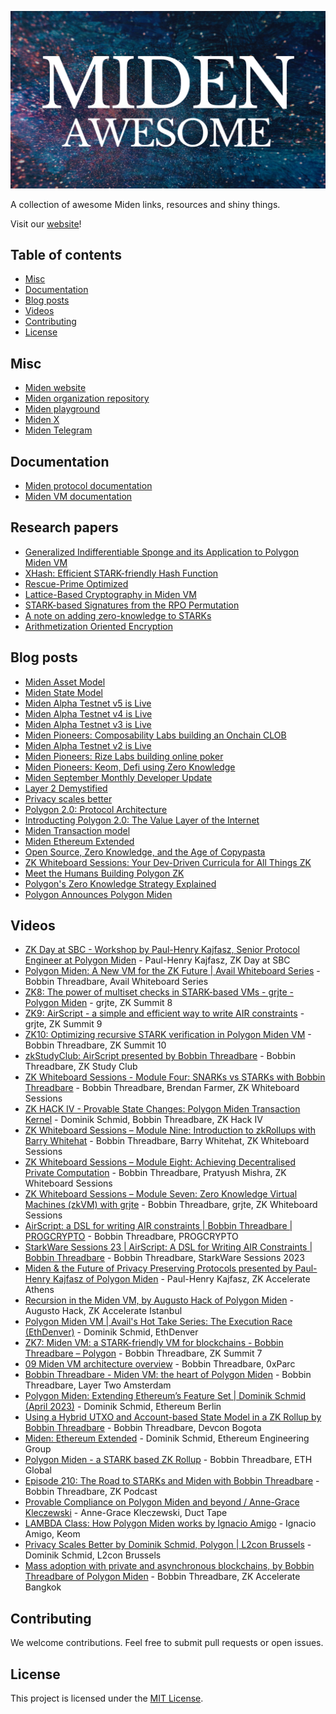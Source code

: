 ![Awesome Miden image](awesome-miden.png)

A collection of awesome Miden links, resources and shiny things.

Visit our [website](https://polygon.technology/polygon-miden)!

## Table of contents

<!-- toc -->

- [Misc](#misc)
- [Documentation](#documentation)
- [Blog posts](#blog-posts)
- [Videos](#videos)
- [Contributing](#contributing)
- [License](#license)

<!-- tocstop -->

## Misc

* [Miden website](https://polygon.technology/polygon-miden)
* [Miden organization repository](https://github.com/0xPolygonMiden)
* [Miden playground](https://0xpolygonmiden.github.io/examples/)
* [Miden X](https://twitter.com/0xPolygonMiden)
* [Miden Telegram](https://t.me/MidenCommunity)

## Documentation

* [Miden protocol documentation](https://0xpolygonmiden.github.io/miden-docs)
* [Miden VM documentation](https://0xpolygonmiden.github.io/miden-vm/)

## Research papers

* [Generalized Indifferentiable Sponge and its Application to Polygon Miden VM](https://eprint.iacr.org/2024/911)
* [XHash: Efficient STARK-friendly Hash Function](https://eprint.iacr.org/2023/1045)
* [Rescue-Prime Optimized](https://eprint.iacr.org/2022/1577)
* [Lattice-Based Cryptography in Miden VM](https://eprint.iacr.org/2022/1041)
* [STARK-based Signatures from the RPO Permutation](https://eprint.iacr.org/2024/1553)
* [A note on adding zero-knowledge to STARKs](https://eprint.iacr.org/2024/1037)
* [Arithmetization Oriented Encryption](https://eprint.iacr.org/2023/1668)

## Blog posts

* [Miden Asset Model](https://polygon.technology/blog/polygon-miden-asset-model)
* [Miden State Model](https://polygon.technology/blog/polygon-miden-state-model)
* [Miden Alpha Testnet v5 is Live](https://polygon.technology/blog/polygon-miden-alpha-testnet-v5-is-live)
* [Miden Alpha Testnet v4 is Live](https://polygon.technology/blog/polygon-miden-alpha-testnet-v4-is-live)
* [Miden Alpha Testnet v3 is Live](https://polygon.technology/blog/polygon-miden-alpha-testnet-v3-is-live)
* [Miden Pioneers: Composability Labs building an Onchain CLOB](https://polygon.technology/blog/miden-pioneers-composability-labs-is-building-spark-a-superfast-onchain-clob-with-a-state-minimized-approach)
* [Miden Alpha Testnet v2 is Live](https://polygon.technology/blog/polygon-miden-alpha-testnet-v-2-live)
* [Miden Pioneers: Rize Labs building online poker](https://polygon.technology/blog/miden-pioneers-how-rize-labs-is-building-fairness-into-online-poker-with-aze)
* [Miden Pioneers: Keom, Defi using Zero Knowledge](https://polygon.technology/blog/miden-pioneers-keom-is-reinterpreting-defi-with-zero-knowledge-rails)
* [Miden September Monthly Developer Update](https://polygon.technology/blog/polygon-miden-sprinting-towards-testnet-september-update)
* [Layer 2 Demystified](https://polygon.technology/blog/layer-2-demystified-how-polygon-scales-ethereum)
* [Privacy scales better](https://polygon.technology/blog/privacy-a-fundamental-right-and-a-practical-necessity)
* [Polygon 2.0: Protocol Architecture](https://polygon.technology/blog/polygon-2-0-protocol-vision-and-architecture)
* [Introducting Polygon 2.0: The Value Layer of the Internet](https://polygon.technology/blog/introducing-polygon-2-0-the-value-layer-of-the-internet)
* [Miden Transaction model](https://polygon.technology/blog/polygon-miden-transaction-model-2)
* [Miden Ethereum Extended](https://polygon.technology/blog/polygon-miden-ethereum-extended)
* [Open Source, Zero Knowledge, and the Age of Copypasta](https://polygon.technology/blog/open-source-zero-knowledge-and-the-age-of-copypasta)
* [ZK Whiteboard Sessions: Your Dev-Driven Curricula for All Things ZK](https://polygon.technology/blog/zk-whiteboard-sessions-your-dev-driven-curricula-for-all-things-zero-knowledge)
* [Meet the Humans Building Polygon ZK](https://polygon.technology/blog/meet-the-humans-building-polygon-zk)
* [Polygon's Zero Knowledge Strategy Explained](https://polygon.technology/blog/polygons-zero-knowledge-strategy-explained)
* [Polygon Announces Polygon Miden](https://polygon.technology/blog/polygon-announces-polygon-miden-a-stark-based-ethereum-compatible-rollup)

## Videos

* [ZK Day at SBC - Workshop by Paul-Henry Kajfasz, Senior Protocol Engineer at Polygon Miden](https://www.youtube.com/watch?v=RdeIx4LHb2A) - Paul-Henry Kajfasz, ZK Day at SBC
* [Polygon Miden: A New VM for the ZK Future | Avail Whiteboard Series](https://www.youtube.com/watch?v=QuLhkaszLtA&list=PLslsfan1R_z20bEgUU_ZyY64AHx5C6vgg&index=1&t=1s) - Bobbin Threadbare, Avail Whiteboard Series
* [ZK8: The power of multiset checks in STARK-based VMs - grjte - Polygon Miden](https://www.youtube.com/watch?v=PA8jT_POYUo&list=PLslsfan1R_z20bEgUU_ZyY64AHx5C6vgg&index=2) - grjte, ZK Summit 8 
* [ZK9: AirScript - a simple and efficient way to write AIR constraints](https://www.youtube.com/watch?v=PA8jT_POYUo&list=PLslsfan1R_z20bEgUU_ZyY64AHx5C6vgg&index=2) - grjte, ZK Summit 9 
* [ZK10: Optimizing recursive STARK verification in Polygon Miden VM](https://www.youtube.com/watch?v=uL2J31dQfLI&list=PLslsfan1R_z20bEgUU_ZyY64AHx5C6vgg&index=4) - Bobbin Threadbare, ZK Summit 10
* [zkStudyClub: AirScript presented by Bobbin Threadbare]() - Bobbin Threadbare, ZK Study Club
* [ZK Whiteboard Sessions - Module Four: SNARKs vs STARKs with Bobbin Threadbare](https://www.youtube.com/watch?v=qUrA97TG2YU&list=PLslsfan1R_z20bEgUU_ZyY64AHx5C6vgg&index=6) - Bobbin Threadbare, Brendan Farmer, ZK Whiteboard Sessions
* [ZK HACK IV - Provable State Changes: Polygon Miden Transaction Kernel](https://www.youtube.com/watch?v=V4fzsti11qU&list=PLslsfan1R_z20bEgUU_ZyY64AHx5C6vgg&index=7) - Dominik Schmid, Bobbin Threadbare, ZK Hack IV
* [ZK Whiteboard Sessions – Module Nine: Introduction to zkRollups with Barry Whitehat](https://www.youtube.com/watch?v=lJS4z2n4P1E&list=PLslsfan1R_z20bEgUU_ZyY64AHx5C6vgg&index=8) - Bobbin Threadbare, Barry Whitehat, ZK Whiteboard Sessions
* [ZK Whiteboard Sessions – Module Eight: Achieving Decentralised Private Computation](https://www.youtube.com/watch?v=_oW29AOKWTs&list=PLslsfan1R_z20bEgUU_ZyY64AHx5C6vgg&index=9) - Bobbin Threadbare, Pratyush Mishra, ZK Whiteboard Sessions
* [ZK Whiteboard Sessions – Module Seven: Zero Knowledge Virtual Machines (zkVM) with grjte](https://www.youtube.com/watch?v=GRFPGJW0hic&list=PLslsfan1R_z20bEgUU_ZyY64AHx5C6vgg&index=10) - Bobbin Threadbare, grjte, ZK Whiteboard Sessions 
* [AirScript: a DSL for writing AIR constraints | Bobbin Threadbare | PROGCRYPTO](https://www.youtube.com/watch?v=UxCW33hvnfc&list=PLslsfan1R_z20bEgUU_ZyY64AHx5C6vgg&index=11) - Bobbin Threadbare, PROGCRYPTO
* [StarkWare Sessions 23 | AirScript: A DSL for Writing AIR Constraints | Bobbin Threadbare](https://www.youtube.com/watch?v=8Rk2DOD4ba8&list=PLslsfan1R_z20bEgUU_ZyY64AHx5C6vgg&index=12) - Bobbin Threadbare, StarkWare Sessions 2023
* [Miden & the Future of Privacy Preserving Protocols presented by Paul-Henry Kajfasz of Polygon Miden](https://www.youtube.com/watch?v=GC4jR2rh-5U&list=PLslsfan1R_z20bEgUU_ZyY64AHx5C6vgg&index=13&t=3s) - Paul-Henry Kajfasz, ZK Accelerate Athens
* [Recursion in the Miden VM, by Augusto Hack of Polygon Miden](https://www.youtube.com/watch?v=P1ZM6Ead6fo&list=PLslsfan1R_z20bEgUU_ZyY64AHx5C6vgg&index=14) - Augusto Hack, ZK Accelerate Istanbul
* [Polygon Miden VM | Avail's Hot Take Series: The Execution Race (EthDenver)](https://www.youtube.com/watch?v=fl51Cer7-bY&list=PLslsfan1R_z20bEgUU_ZyY64AHx5C6vgg&index=15) - Dominik Schmid, EthDenver
* [ZK7: Miden VM: a STARK-friendly VM for blockchains - Bobbin Threadbare – Polygon](https://www.youtube.com/watch?v=81UAaiIgIYA&list=PLslsfan1R_z20bEgUU_ZyY64AHx5C6vgg&index=16) - Bobbin Threadbare, ZK Summit 7
* [09 Miden VM architecture overview](https://www.youtube.com/watch?v=mO5ZDrjtb3I&list=PLslsfan1R_z20bEgUU_ZyY64AHx5C6vgg&index=17) - Bobbin Threadbare, 0xParc
* [Bobbin Threadbare - Miden VM: the heart of Polygon Miden](https://www.youtube.com/watch?v=S2NfpC8cJog&list=PLslsfan1R_z20bEgUU_ZyY64AHx5C6vgg&index=18&t=1137s) - Bobbin Threadbare, Layer Two Amsterdam
* [Polygon Miden: Extending Ethereum’s Feature Set | Dominik Schmid (April 2023)](https://www.youtube.com/watch?v=jMTMidok9sA&list=PLslsfan1R_z20bEgUU_ZyY64AHx5C6vgg&index=19) - Dominik Schmid, Ethereum Berlin
* [Using a Hybrid UTXO and Account-based State Model in a ZK Rollup by Bobbin Threadbare](https://www.youtube.com/watch?v=TEPY19-hie4&list=PLslsfan1R_z20bEgUU_ZyY64AHx5C6vgg&index=20) - Bobbin Threadbare, Devcon Bogota
* [Miden: Ethereum Extended](https://www.youtube.com/watch?v=FEh7mYASia4&list=PLslsfan1R_z20bEgUU_ZyY64AHx5C6vgg&index=21) - Dominik Schmid, Ethereum Engineering Group
* [Polygon Miden - a STARK based ZK Rollup](https://www.youtube.com/watch?v=pLu7XeEN-f4&list=PLslsfan1R_z20bEgUU_ZyY64AHx5C6vgg&index=22) - Bobbin Threadbare, ETH Global
* [Episode 210: The Road to STARKs and Miden with Bobbin Threadbare](https://www.youtube.com/watch?v=cpGb6daIKm4&list=PLslsfan1R_z20bEgUU_ZyY64AHx5C6vgg&index=23) - Bobbin Threadbare, ZK Podcast
* [Provable Compliance on Polygon Miden and beyond / Anne-Grace Kleczewski](https://www.youtube.com/watch?v=t6NQ8nFDMvg) - Anne-Grace Kleczewski, Duct Tape
* [LAMBDA Class: How Polygon Miden works by Ignacio Amigo](https://www.youtube.com/watch?v=CtBTOw5385Y) - Ignacio Amigo, Keom
* [Privacy Scales Better by Dominik Schmid, Polygon | L2con Brussels](https://www.youtube.com/watch?v=gmamoa8N_N0) - Dominik Schmid, L2con Brussels
* [Mass adoption with private and asynchronous blockchains, by Bobbin Threadbare of Polygon Miden](https://www.youtube.com/watch?v=pfX6T29TolY) - Bobbin Threadbare, ZK Accelerate Bangkok

## Contributing

We welcome contributions. Feel free to submit pull requests or open issues.

## License

This project is licensed under the [MIT License](LICENSE).
